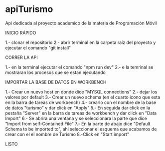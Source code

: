 # apiTurismo
Api dedicada al proyecto academico de la materia de Programación Móvil

INICIO RÁPIDO

1.- clonar el repositorio
2.- abrir terminal en la carpeta raíz del proyecto y ejecutar el comando "git install"

CORRER LA API

1.- en la terminal ejecutar el comando "npm run dev"
2.- e la temrinal se mostraran los procesos que se estan ejecutando

IMPORTAR LA BASE DE DATOS EN WORKBENCH

1.- Crear un nuevo host en donde dice "MYSQL connections" 
2.- dejar los valores por default
3.- Crear un nuevo schema (en el cuarto icono que esta en la barra de tareas de workbench)
4.- crearlo con el nombre de la base de datos "turismo" y dar click en "Apply"
5.- En seguida  dar click en la pestaña "Server" en la barra de tareas de workbench y dar click en "Data Import"
6.- Se abrira una ventana y se seleccionara la parte que dice "Import from self-Contained File"
7.- En la parte de abajo dice "Default Schema to be imported to", ahi seleccionar el esquema que acabamos de crear con el el nombre de Turismo
8.-Click en "Start import"

LISTO

